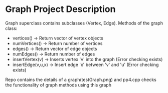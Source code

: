# Graph Project Description

Graph superclass contains subclasses (Vertex, Edge). Methods of the graph class: 
- vertices() -> Return vector of vertex objects 
- numVertices() -> Return number of vertices 
- edges() -> Return vector of edge objects 
- numEdges() -> Return number of edges 
- insertVertex(v) -> Inserts vertex 'v' into the graph (Error checking exists) 
- insertEdge(v,u,x) -> Insert edge 'x' between 'v' and 'u' (Error checking exists)

Repo contains the details of a graph(testGraph.png) and pp4.cpp checks the functionality of graph methods using this graph
